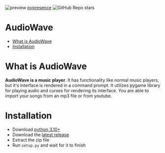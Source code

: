 ![preview](https://github.com/xellu/audiowave/assets/83588955/ac74248d-29ab-4a2d-a85f-236e271bd76e)
[pypresence](https://img.shields.io/badge/using-pypresence-00bb88.svg?style=for-the-badge&logo=discord)
![GitHub Repo stars](https://img.shields.io/github/stars/xellu/audiowave?style=flat-square&logo=github&logoColor=%23fcdb03&label=Stars&color=%23fcdb03)

# AudioWave
- [What is AudioWave](<#what-is-audiowave>)
- [Installation](<#installation>)

# What is AudioWave
**AudioWave is a music player**. It has functionality like normal music players, but it's interface is rendered in a command prompt.
It utilizes pygame library for playing audio and curses for rendering its interface. You are able to import your songs from an mp3 file
or from youtube.

# Installation
- Download [python 3.10+](<https://www.python.org/downloads/>)
- Download the [latest release](<https://github.com/xellu/audiowave/releases>)
- Extract the zip file
- Run `setup.py` and wait for it to finish
